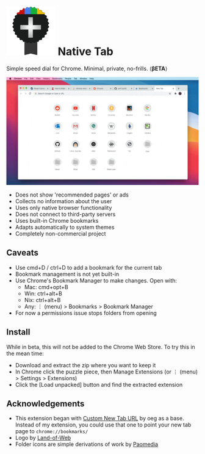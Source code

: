# ![](icons/icon-128.png) Native Tab

Simple speed dial for Chrome. Minimal, private, no-frills. ⟨**βETA**⟩

![](demo/demo.gif)

- Does not show 'recommended pages' or ads
- Collects no information about the user
- Uses only native browser functionality
- Does not connect to third-party servers
- Uses built-in Chrome bookmarks
- Adapts automatically to system themes
- Completely non-commercial project

## Caveats

- Use cmd+D / ctrl+D to add a bookmark for the current tab
- Bookmark management is not yet built-in
- Use Chrome's Bookmark Manager to make changes. Open with:
  - Mac: cmd+opt+B
  - Win: ctrl+alt+B
  - Nix: ctrl+alt+B
  - Any: ⋮ (menu) > Bookmarks > Bookmark Manager
- For now a permissions issue stops folders from opening

## Install

While in beta, this will not be added to the Chrome Web Store. To try this in the mean time:

- Download and extract the zip where you want to keep it
- In Chrome click the puzzle piece, then Manage Extensions (or ⋮ (menu) > Settings > Extensions)
- Click the [Load unpacked] button and find the extracted extension

## Acknowledgements

- This extension began with [Custom New Tab URL](https://chrome.google.com/webstore/detail/custom-new-tab-url/mmjbdbjnoablegbkcklggeknkfcjkjia?hl=en) by oeg as a base. Instead of my extension, you could use that one to point your new tab page to `chrome://bookmarks/`
- Logo by [Land-of-Web](https://www.land-of-web.com)
- Folder icons are simple derivations of work by [Paomedia](https://www.paomedia.com)
